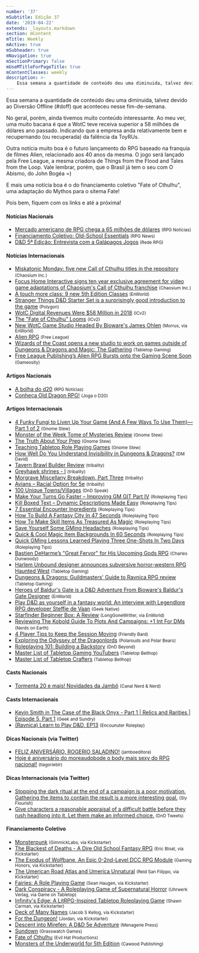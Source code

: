```yaml
---
number: '37'
mSubtitle: Edição 37
date: '2019-04-22'
extends: _layouts.markdown
section: mContent
mTitle: Weekly
mActive: true
mSubheader: true
mNavigation: true
mSectionPrimary: false
mUseMTitleForPageTitle: true
mContentClasses: weekly
description: >-
    Essa semana a quantidade de conteúdo deu uma diminuida, talvez devido ao Diversão Offline (#doff) que aconteceu nesse fim-de-semana.
---
```

Essa semana a quantidade de conteúdo deu uma diminuida, talvez devido ao Diversão Offline (#doff) que aconteceu nesse fim-de-semana.

No geral, porém, ainda tivemos muito conteúdo interessante. Ao meu ver, uma muito bacana é que a WotC teve receiva superior a 58 milhões de dólares ano passado. Indicando que a empresa anda relativamente bem e recupernando (ou recuperada) da falência da ToyRUs.

Outra notícia muito boa é o futuro lançamento do RPG baseado na franquia de filmes Alien, relacionado aos 40 anos da mesma. O jogo será lançado pela Free League, a mesma criadora de Things from the Flood and Tales from the Loop. Vale lembrar, porém, que o Brasil já tem o seu com O Abismo, do John Bogéa =)

E mais uma notícia boa é o do financiamento coletivo "Fate of Cthulhu", uma adaptação do Mythos para o sitema Fate!

Pois bem, fiquem com os links e até a próxima!

#### Notícias Nacionais

- [Mercado americano de RPG chega a 65 milhões de dólares] <small>(RPG Notícias)</small>
- [Financiamento Coletivo: Old-School Essentials] <small>(RPG News)</small>
- [D&D 5ª Edição: Entrevista com a Galápagos Jogos] <small>(Rede RPG)</small>

#### Notícias Internacionais

- [Miskatonic Monday: five new Call of Cthulhu titles in the repository] <small>(Chaosium Inc.)</small>
- [Focus Home Interactive signs ten year exclusive agreement for video game adaptations of Chaosium's Call of Cthulhu franchise] <small>(Chaosium Inc.)</small>
- [A touch more class: 9 new 5th Edition Classes] <small>(EnWorld)</small>
- [Stranger Things D&D Starter Set is a surprisingly good introduction to the game] <small>(Polygon)</small>
- [WotC Digital Revenues Were $58 Million in 2018] <small>(ICv2)</small>
- [The "Fate of Cthulhu" Looms] <small>(ICv2)</small>
- [New WotC Game Studio Headed By Bioware's James Ohlen] <small>(Morrus, via EnWorld)</small>
- [Alien RPG] <small>(Free League)</small>
- [Wizards of the Coast opens a new studio to work on games outside of Dungeons & Dragons and Magic: The Gathering] <small>(Tabletop Gaming)</small>
- [Free League Publishing’s Alien RPG Bursts onto the Gaming Scene Soon] <small>(Gameosity)</small>

#### Artigos Nacionais

- [A bolha do d20] <small>(RPG Notícias)</small>
- [Conheça Old Dragon RPG!] <small>(Joga o D20)</small>

#### Artigos Internacionais

- [4 Funky Fungi to Liven Up Your Game (And A Few Ways To Use Them)—Part 1 of 2] <small>(Gnome Stew)</small>
- [Monster of the Week Tome of Mysteries Review] <small>(Gnome Stew)</small>
- [The Truth About Your Prep] <small>(Gnome Stew)</small>
- [Teaching Tabletop Role Playing Games] <small>(Gnome Stew)</small>
- [How Well Do You Understand Invisibility in Dungeons & Dragons?] <small>(DM David)</small>
- [Tavern Brawl Builder Review] <small>(tribality)</small>
- [Greyhawk shrines - I] <small>(tribality)</small>
- [Morgrave Miscellany Breakdown, Part Three] <small>(tribality)</small>
- [Avians – Racial Option for 5e] <small>(tribality)</small>
- [100 Unique Towns/Villages] <small>(DnD Speak)</small>
- [Make Your Turns Go Faster – Improving GM GIT Part IV] <small>(Roleplaying Tips)</small>
- [Kill Boxed Text – Dynamic Descriptions Made Easy] <small>(Roleplaying Tips)</small>
- [7 Essential Encounter Ingredients] <small>(Roleplaying Tips)</small>
- [How To Build A Fantasy City In 47 Seconds] <small>(Roleplaying Tips)</small>
- [How To Make Skill Items As Treasured As Magic] <small>(Roleplaying Tips)</small>
- [Save Yourself Some GMing Headaches] <small>(Roleplaying Tips)</small>
- [Quick & Cool Magic Item Backgrounds In 60 Seconds] <small>(Roleplaying Tips)</small>
- [Quick GMing Lessons Learned Playing Three One-Shots In Two Days] <small>(Roleplaying Tips)</small>
- [Bastien DeHarme’s "Great Fervor" for His Upcoming Gods RPG] <small>(Charles Dunwoody)</small>
- [Harlem Unbound designer announces subversive horror-western RPG Haunted West] <small>(Tabletop Gaming)</small>
- [Dungeons & Dragons: Guildmasters' Guide to Ravnica RPG review] <small>(Tabletop Gaming)</small>
- [Heroes of Baldur's Gate is a D&D Adventure From Bioware's Baldur's Gate Designer] <small>(EnWorld)</small>
- [Play D&D as yourself in a fantasy world: An interview with Legendlore RPG developer Steffie de Vaan] <small>(Geek Native)</small>
- [Starfinder Beginner Box: A Review] <small>(LongGoneWritter, via EnWorld)</small>
- [Reviewing The Kobold Guide To Plots And Campaigns: +1 Int For DMs] <small>(Nerds on Earth)</small>
- [4 Player Tips to Keep the Session Moving] <small>(Friendly Bard)</small>
- [Exploring the Odyssey of the Dragonlords] <small>(Polarouds and Polar Bears)</small>
- [Roleplaying 101: Building a Backstory] <small>(DnD Beyond)</small>
- [Master List of Tabletop Gaming YouTubers] <small>(Tabletop Bellhop)</small>
- [Master List of Tabletop Crafters] <small>(Tabletop Bellhop)</small>

#### Casts Nacionais

- [Tormenta 20 e mais! Novidades da Jambô] <small>(Canal Nerd & Nerd)</small>

#### Casts Internacionais

- [Kevin Smith in The Case of the Black Onyx - Part 1 | Relics and Rarities | Episode 5, Part 1] <small>(Geek and Sundry)</small>
- [(Ravnica) Learn to Play D&D, EP13] <small>(Encounuter Roleplay)</small>

#### Dicas Nacionais (via Twitter)

- [FELIZ ANIVERSÁRIO, ROGERIO SALADINO!] <small>(jamboeditora)</small>
- [Hoje é aniversário do moreaudobode o body mais sexy do RPG nacional!] <small>(tiagoriebir)</small>

#### Dicas Internacionais (via Twitter)

- [Stopping the dark ritual at the end of a campaign is a poor motivation. Gathering the items to contain the result is a more interesting goal.] <small>(Sly Flourish)</small>
- [Give characters a reasonable appraisal of a difficult battle before they rush headlong into it. Let them make an informed choice.] <small>(DnD Tweets)</small>

#### Financiamento Coletivo

- [Monsterpunk] <small>(GimmickLabs, via Kickstarter)</small>
- [The Blackest of Deaths - A Dire Old School Fantasy RPG] <small>(Eric Bloat, via Kickstarter)</small>
- [The Exodus of Wolfbane, An Epic 0-2nd-Level DCC RPG Module] <small>(Gaming Honors, via Kickstarter)</small>
- [The Umerican Road Atlas and Umerica Unnatural] <small>(Reid San Filippo, via Kickstarter)</small>
- [Fairies: A Role Playing Game] <small>(Sean Haugen, via Kickstarter)</small>
- [Dark Conspiracy - A Roleplaying Game of Supernatural Horror] <small>(Uhrwerk Verlag, via Game on Tabletop)</small>
- [Infinity's Edge: A LitRPG-Inspired Tabletop Roleplaying Game] <small>(Shawn Carman, via Kickstarter)</small>
- [Deck of Many Names] <small>(Jacob S Kellog, via Kickstarter)</small>
- [For the Dungeon!] <small>(Jordan, via Kickstarter)</small>
- [Descent into Mirefen: A D&D 5e Adventure] <small>(Menagerie Press)</small>
- [Sundown] <small>(Grasswatch Games)</small>
- [Fate of Cthulhu] <small>(Evil Hat Productions)</small>
- [Monsters of the Underworld for 5th Edition] <small>(Cawood Publishing)</small>

[Mercado americano de RPG chega a 65 milhões de dólares]: https://medium.com/rpgnoticias/mercado-americano-de-rpg-chega-a-65-milhões-de-dólares-80b32898fa9c
[Financiamento Coletivo: Old-School Essentials]: https://newsrpg.wordpress.com/2019/04/27/financiamento-coletivo-old-school-essentials/
[D&D 5ª Edição: Entrevista com a Galápagos Jogos]: https://www.rederpg.com.br/2019/04/28/dd-5a-edicao-entrevista-com-a-galapagos-jogos/
[Miskatonic Monday: five new Call of Cthulhu titles in the repository]: https://www.chaosium.com/blogmiskatonic-monday-five-new-call-of-cthulhu-titles-in-the-repository/
[Focus Home Interactive signs ten year exclusive agreement for video game adaptations of Chaosium's Call of Cthulhu franchise]: https://www.chaosium.com/blogfocus-home-interactive-signs-ten-year-exclusive-agreement-for-video-game-adaptations-of-chaosiums-call-of-cthulhu-franchise/
[A touch more class: 9 new 5th Edition Classes]: http://www.enworld.org/atouchmoreclass/
[Stranger Things D&D Starter Set is a surprisingly good introduction to the game]: https://www.polygon.com/2019/4/22/18511302/stranger-things-dungeons-and-dragons-starter-set-review
[WotC Digital Revenues Were $58 Million in 2018]: https://icv2.com/articles/news/view/43041/hasbro-gaming-revenues-up-20-q1
[The "Fate of Cthulhu" Looms]: https://icv2.com/articles/news/view/43045/the-fate-cthulhu-looms
[New WotC Game Studio Headed By Bioware's James Ohlen]: http://www.enworld.org/forum/content.php?6242-New-WotC-Game-Studio-Headed-By-Bioware-s-James-Ohlen
[Alien RPG]: https://alien-rpg.com
[Wizards of the Coast opens a new studio to work on games outside of Dungeons & Dragons and Magic: The Gathering]: https://www.tabletopgaming.co.uk/board-games/news/wizards-of-the-coast-opens-a-new-studio-to-work-on-games-outside-of
[Free League Publishing’s Alien RPG Bursts onto the Gaming Scene Soon]: https://gameosity.com/2019/04/28/free-league-publishings-alien-rpg-bursts-onto-the-gaming-scene-soon/
[A bolha do d20]: https://medium.com/rpgnoticias/a-bolha-do-d20-4979d6ab5466?fbclid=IwAR1biznvlOGfKJkb4IWqAYjzsjnWLCI73OmIqAyeSxOXr9Ka1A11uR275Hg
[Conheça Old Dragon RPG!]: https://jogaod20.blogspot.com/2019/04/old-dragon-rpg.html
[4 Funky Fungi to Liven Up Your Game (And A Few Ways To Use Them)—Part 1 of 2]: https://gnomestew.com/4-funky-fungi-to-liven-up-your-game-and-a-few-ways-to-use-them-part-1-of-2/
[Monster of the Week Tome of Mysteries Review]: https://gnomestew.com/monster-of-the-week-tome-of-mysteries-review/
[The Truth About Your Prep]: https://gnomestew.com/the-truth-about-your-prep/
[Teaching Tabletop Role Playing Games]: https://gnomestew.com/teaching-tabletop-role-playing-games/
[How Well Do You Understand Invisibility in Dungeons & Dragons?]: https://dmdavid.com/tag/how-well-do-you-understand-invisibility-in-dungeons-dragons/
[Tavern Brawl Builder Review]: https://www.tribality.com/2019/04/23/tavern-brawl-builder-review/
[Greyhawk shrines - I]: https://www.tribality.com/2019/04/24/greyhawk-shrines-i/
[Morgrave Miscellany Breakdown, Part Three]: https://www.tribality.com/2019/04/25/morgrave-miscellany-breakdown-part-three/
[Avians – Racial Option for 5e]: https://www.tribality.com/2019/04/26/avians-racial-option-for-5e/
[100 Unique Towns/Villages]: http://dndspeak.com/2019/04/100-unique-towns-villages/
[Make Your Turns Go Faster – Improving GM GIT Part IV]: https://www.roleplayingtips.com/running-games/make-your-turns-go-faster-improving-gm-git-part-iv/
[Kill Boxed Text – Dynamic Descriptions Made Easy]: https://www.roleplayingtips.com/adventure-building/kill-boxed-text-dynamic-descriptions-made-easy/
[7 Essential Encounter Ingredients]: https://www.roleplayingtips.com/adventure-building/7-essential-encounter-ingredients/
[How To Build A Fantasy City In 47 Seconds]: https://www.roleplayingtips.com/world-building/how-to-build-a-fantasy-city-in-47-seconds/
[How To Make Skill Items As Treasured As Magic]: https://www.roleplayingtips.com/adventure-building/how-to-make-skill-items-as-treasured-as-magic/
[Save Yourself Some GMing Headaches]: https://www.roleplayingtips.com/running-games/save-yourself-some-gming-headaches/
[Quick & Cool Magic Item Backgrounds In 60 Seconds]: https://www.roleplayingtips.com/running-games/quick-cool-magic-item-backgrounds-in-60-seconds/
[Quick GMing Lessons Learned Playing Three One-Shots In Two Days]: https://www.roleplayingtips.com/running-games/quick-gming-lessons-learned-playing-three-one-shots-in-two-days/
[Bastien DeHarme’s "Great Fervor" for His Upcoming Gods RPG]: http://www.enworld.org/forum/content.php?6189-Bastien-DeHarme%92s-Great-Fervor-for-His-Upcoming-Gods-RPG
[Harlem Unbound designer announces subversive horror-western RPG Haunted West]: https://www.tabletopgaming.co.uk/board-games/news/harlem-unbound-designer-announces-subversive-horror-western-rpg
[Dungeons & Dragons: Guildmasters' Guide to Ravnica RPG review]: https://www.tabletopgaming.co.uk/board-games/reviews/dungeons-dragons-guildmasters-guide-to-ravnica-rpg-review
[Heroes of Baldur's Gate is a D&D Adventure From Bioware's Baldur's Gate Designer]: http://www.enworld.org/forum/content.php?6238-Hereos-of-Baldur-s-Gate-is-a-D-D-Adventure-From-Bioware-s-Baldur-s-Gate-Designer&D-Adventure-From-Bioware-s-Baldur-s-Gate-Designer=
[Play D&D as yourself in a fantasy world: An interview with Legendlore RPG developer Steffie de Vaan]: https://www.geeknative.com/65370/play-dd-as-yourself-in-a-fantasy-world-an-interview-with-legendlore-rpg-developer-steffie-de-vaan/
[Starfinder Beginner Box: A Review]: http://www.enworld.org/forum/content.php?6204-Starfinder-Beginner-Box-A-Review
[Reviewing The Kobold Guide To Plots And Campaigns: +1 Int For DMs]: https://nerdsonearth.com/2016/09/kobold-guide-plots-campaigns/
[4 Player Tips to Keep the Session Moving]: https://friendlybard.com/2019/04/4-player-tips-to-keep-the-session-moving/
[Exploring the Odyssey of the Dragonlords]: http://polaroidsandpolarbears.co.uk/geek-and-gaming/exploring-the-odyssey-of-the-dragonlords/
[Roleplaying 101: Building a Backstory]: https://www.dndbeyond.com/posts/478-roleplaying-101-building-a-backstory
[Master List of Tabletop Gaming YouTubers]: https://tabletopbellhop.com/tabletop-gaming-youtubers/
[Master List of Tabletop Crafters]: https://tabletopbellhop.com/crafters/
[Tormenta 20 e mais! Novidades da Jambô]: https://www.youtube.com/watch?v=HRPP98s2z1Q
[Kevin Smith in The Case of the Black Onyx - Part 1 | Relics and Rarities | Episode 5, Part 1]: https://www.youtube.com/watch?v=BH34BVTQzRs
[(Ravnica) Learn to Play D&D, EP13]: https://www.youtube.com/watch?v=WASNwQAzVYw
[FELIZ ANIVERSÁRIO, ROGERIO SALADINO!]: https://twitter.com/jamboeditora/status/1122461646683869184
[Hoje é aniversário do moreaudobode o body mais sexy do RPG nacional!]: https://twitter.com/tiagoriebir/status/1122287529200369665
[Stopping the dark ritual at the end of a campaign is a poor motivation. Gathering the items to contain the result is a more interesting goal.]: https://twitter.com/SlyFlourish/status/1121066989269737472
[Give characters a reasonable appraisal of a difficult battle before they rush headlong into it. Let them make an informed choice.]: https://twitter.com/DnDTweets/status/1122197218872778752
[Monsterpunk]: https://www.kickstarter.com/projects/ggwp/monsterpunk
[The Blackest of Deaths - A Dire Old School Fantasy RPG]: https://www.kickstarter.com/projects/ericfrombloatgames/the-blackest-of-deaths-a-dire-old-school-fantasy-r
[The Exodus of Wolfbane, An Epic 0-2nd-Level DCC RPG Module]: https://www.kickstarter.com/projects/678371966/the-exodus-of-wolfbane-an-epic-0-to-2nd-level-rpg
[The Umerican Road Atlas and Umerica Unnatural]: https://www.kickstarter.com/projects/276689953/the-umerican-road-atlas-and-umerica-unnatural
[Fairies: A Role Playing Game]: https://www.kickstarter.com/projects/376875342/fairies-a-role-playing-game
[Dark Conspiracy - A Roleplaying Game of Supernatural Horror]: https://www.gameontabletop.com/crowdfunding-189.html
[Infinity's Edge: A LitRPG-Inspired Tabletop Roleplaying Game]: https://www.kickstarter.com/projects/1860935013/infinitys-edge-a-litrpg-inspired-tabletop-roleplay
[Deck of Many Names]: https://www.kickstarter.com/projects/1537872810/deck-of-many-names
[For the Dungeon!]: https://www.kickstarter.com/projects/thearmoredduck/for-the-dungeon
[Descent into Mirefen: A D&D 5e Adventure]: https://www.kickstarter.com/projects/482738549/descent-into-mirefen-a-dandd-5e-adventure
[Sundown]: https://www.kickstarter.com/projects/grasswatchgames/sundown
[Fate of Cthulhu]: https://www.kickstarter.com/projects/evilhat/fate-of-cthulhu
[Monsters of the Underworld for 5th Edition]: https://www.kickstarter.com/projects/1875657065/monsters-of-the-underworld-for-5th-edition
